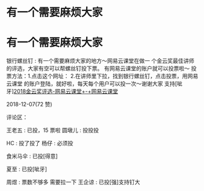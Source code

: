 # 有一个需要麻烦大家

# 有一个需要麻烦大家

银行螺丝钉 : 有一个需要麻烦大家的地方～网易云课堂在做一 个金云奖最佳讲师的评选，大家有空可以帮螺丝钉投下票。 有网易云课堂的账户就可以投票啦～ 投票方法：1.点击这个网址： 2.在讲师里下拉，找到银行螺丝钉，点击投票，用网易云课堂 的账户登陆，就好啦，每天每个用户可以投一次～谢谢大家 支持[呲牙][2018](https://study.163.com/topics/jinYunPrize2018/?targetId=1135655347&targetType=20)[金云奖评选](https://study.163.com/topics/jinYunPrize2018/?targetId=1135655347&targetType=20)[-](https://study.163.com/topics/jinYunPrize2018/?targetId=1135655347&targetType=20)[网易云课堂](https://study.163.com/topics/jinYunPrize2018/?targetId=1135655347&targetType=20)[+-+](https://study.163.com/topics/jinYunPrize2018/?targetId=1135655347&targetType=20)[网易云课堂](https://study.163.com/topics/jinYunPrize2018/?targetId=1135655347&targetType=20)

2018-12-07(72 赞)

评论区：

王老五 : 已投，15 票啦 圆墩儿 : 投投投

HC : 投了投了 杨仔 : 必须投

食米马伞 : 已投[得意]

夏至 : 已投[呲牙]

周煜 : 票数不够多 需要拉一下 王企谅 : 已投[强]支持钉大